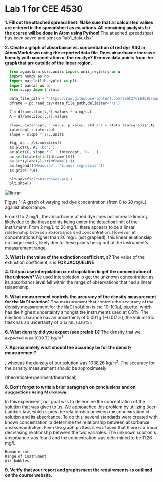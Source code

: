 # Lab 1 for CEE 4530

<b> 1. Fill out the attached spreadsheet. Make sure that all calculated values are entered in the spreadsheet as equations. All remaining analysis for the course will be done in Atom using Python!
</b>
The attached spreadsheet has been saved and sent as "lab1_data.xlsx".  

<b> 2. Create a graph of absorbance vs. concentration of red dye \#40 in Atom/Markdown using the exported data file. Does absorbance increase linearly with concentration of the red dye? Remove data points from the graph that are outside of the linear region. </b>

```python
  from aguaclara.core.units import unit_registry as u
  import numpy as np
  import matplotlib.pyplot as plt
  import pandas as pd
  from scipy import stats

  data_file_path = "https://raw.githubusercontent.com/lw583/CEE4530/master/Lab1/absorbance.txt"
  dframe = pd.read_csv(data_file_path,delimiter='\t')

  C = dframe.iloc[:,0].values * u.mg/u.L
  A = dframe.iloc[:,1].values

  slope, intercept, r_value, p_value, std_err = stats.linregress(C,A)
  intercept = intercept
  slope = slope * 1/C.units

  fig, ax = plt.subplots()
  ax.plot(C, A, 'bo', )
  ax.plot(C, slope * C + intercept, 'k-', )
  ax.set(xlabel=list(dframe)[0])
  ax.set(ylabel=list(dframe)[1])
  ax.legend(['Measured', 'Linear regression'])
  ax.grid(True)

  plt.savefig('absorbance.png')
  plt.show()
```

![linear](https://raw.githubusercontent.com/lw583/CEE4530/master/absorbance.png)

Figure 1: A graph of varying red dye concentration (from 0 to 20 mg/L) against absorbance.


From 0 to 2 mg/L, the absorbance of red dye does not increase linearly, likely due to the these points being under the detection limit of the instrument. From 2 mg/L to 20 mg/L, there appears to be a linear relationship between absorbance and concentration. However, at concentrations higher than 20 mg/L (not graphed), this linear relationship no longer exists, likely due to these points being out of the instrument's measurement range.

<b> 3. What is the value of the extinction coefficient, ε?
</b>
The value of the extinction coefficient, ε is <b>FOR JACQUELINE</b>

<b> 4. Did you use interpolation or extrapolation to get the concentration of the unknown?
</b>
We used interpolation to get the unknown concentration as its absorbance level fell within the range of observations that had a linear relationship.

<b> 5. What measurement controls the accuracy of the density measurement for the NaCl solution?
</b>
The measurement that controls the accuracy of the density measurement for the NaCl solution is the 10-100µL pipette, which has the highest uncertainty amongst the instruments used at 0.8%. The electronic balance has an uncertainty of 0.001 g (~0.017%), the volumetric flask has an uncertainty of 0.16 mL (0.16%).

<b> 6. What density did you expect (see prelab 1)?
</b>
   The density that we expected was 1038.72 kg/m<sup>3</sup>.

<b> 7. Approximately what should the accuracy be for the density measurement? </b>

, whereas the density of our solution was 1038.26 kg/m<sup>3</sup>.
The accuracy for the density measurement should be approximately

(theoretical-experiment/theoretical)

<b> 8. Don’t forget to write a brief paragraph on conclusions and on suggestions using Markdown. </b>

In this experiment, our goal was to determine the concentration of the solution that was given to us. We approached this problem by utilizing Beer-Lambert law, which states the relationship between the concentration of solution and its absorbance. To do this, several standards were created with known concentration to determine the relationship between absorbance and concentration. From the graph plotted, it was found that there is a linear decreasing relationship between the two variables. The unknown solution's absorbance was found and the concentration was determined to be 11.26 mg/L.
```python
Human error
Range of instrument
Air bubbles
```

<b> 9. Verify that your report and graphs meet the requirements as outlined on the course website. </b>
